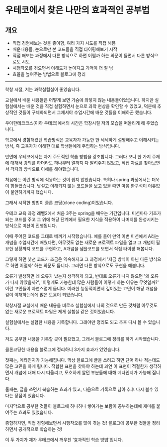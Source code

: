 # 우테코에서 찾은 나만의 효과적인 공부법
##  개요

- 직접 경험해보는 것을 좋아함, 여러 가지 시도를 직접 해봄
- 배운내용들, 눈으로만 본 코드들을 직접 타이핑해보기 시작
- 직접 해보는 과정에서 다른 방식으로 하면 어떨까 하는 의문이 들면서 다른 방식으로도 시도
- 시행착오를 겪으면서 이해도가 높아지고 기억이 더 잘 남
- 효율을 높여주는 방법으로 블로그에 정리

---
학창 시절, 저는 과학실험실이 좋았습니다.

교실에서 배운 내용들은 어떻게 보면 가슴에 와닿지 않는 내용들이었습니다. 하지만 실험실에서는 배운 것을 직접 실험하면서 눈으로 과학 현상을 확인할 수 있었고, 덕분에 추상적인 것들이 구체화되면서 그제서야 수업시간에 배운 것들을 이해하곤 했습니다.


우아한테코코스(이하 우테코)에서의 시간은 학창시절 저의 모습을 떠올리게 해 주었습니다.

학교에서 경험해왔던 학습방식은 교육자가 가능한 한 세세하게 설명해주고 이해시키는 방식, 즉 교육자가 이해한 대로 학생들에게 주입하는 방식입니다.

반면에 우테코에서는 자기 주도적인 학습 방법을 강조합니다. 그러다 보니 한 가지 주제에 대해서 강의를 하더라도 하나부터 열까지 다 알려주지 않았고, 직접 자료를 찾아보면서 각자의 방식으로 이해를 해야했습니다.

처음에는 이런 방식에 적응하는 것이 쉽지 않았습니다. 특히나 spring 과정에서는 더욱이 힘들었습니다. 낯설고 이해되지 않는 코드들을 보고 있을 때면 마음 한구석이 이유없이 불안하기까지 했습니다.

그래서 시작한 방법이 클론 코딩(clone coding)이었습니다.

우테코 교육 과정 레벨2에서 처음 3주는 spring을 배우는 기간입니다. 미션마다 기초가 되는 코드를 주고 그 위에 해당 단계에서 필요한 지식을 적용하여 나머지를 완성시키는 방식으로 미션이 진행됩니다.

이때 주어진 코드를 그대로 베끼기 시작했습니다. 예를 들어 만약 이번 미션에서 A라는 개념을 수업시간에 배웠다면, 아무것도 없는 새로운 프로젝트 파일을 열고 그 개념이 필요한 상황까지 코드를 구현하고, A개념을 샘플코드를 보면서 직접 타이핑 해봅니다.

그렇게 하면 낯선 코드가 조금은 익숙해지고 그 과정에서 '지금 방식이 아닌 다른 방식으로 하면 어떨까' 하는 의문도 듭니다. 그러면 다른 방식으로도 구현을 해봅니다.

오류가 발생하면 왜 오류가 났는지 생각하게 되고, 반대로 오류가 나지 않으면 '왜 오류가 나지 않았을까?', '이렇게도 가능한데 많은 사람들이 이렇게 하는 이유는 무엇일까?' 이런 고민들이 자연스럽게 듭니다. 이러한 능동적이면서 깊이있는 고민이 해당 개념을 깊이 이해하는데에 많은 도움이 되었습니다.

학창시절 교실에서 배운 내용을 비로소 실험실에서 나의 것으로 만든 것처럼 아무것도 없는 새로운 프로젝트 파일은 제게 실험실 같은 것이었습니다.

실험실에서는 실험한 내용을 기록합니다. 그래야만 정리도 되고 추후 다시 볼 수 있습니다.

저도 공부한 내용을 기록할 곳이 필요했고, 그래서 블로그에 정리를 하기 시작했습니다.

클론코딩한 내용을 블로그에 정리하니 3가지 효과가 있었습니다.

첫째는, 메타인지가 가능해집니다. 막상 블로그에 글을 쓰려고 하면 단어 하나 적는데도 많은 고민을 하게 됩니다. 적합한 표현을 찾아야 하는데 과연 이 표현이 적절한가 생각하면서 개념에 대해 다시 떠올리고, 모호하게 알던 부분들에 대해 메타인지가 가능해 집니다.

둘째는, 글을 쓰면서 복습하는 효과가 있고, 다음으로 기록으로 남아 추후 다시 볼수 있다는 장점이 있습니다.

마지막으로 공부한 것들이 블로그에 하나하나 쌓여가는 보람이 공부하는데에 재미를 붙여주는 효과도 있었습니다.

종합하자면, 직접 경험해보면서 시행착오를 많이 겪는 것! 블로그에 공부한 것들을 정리하면서 공개적으로 학습하는 것!

이 두 가지가 제가 우테코에서 깨우친 '효과적인 학습 방법'입니다.
